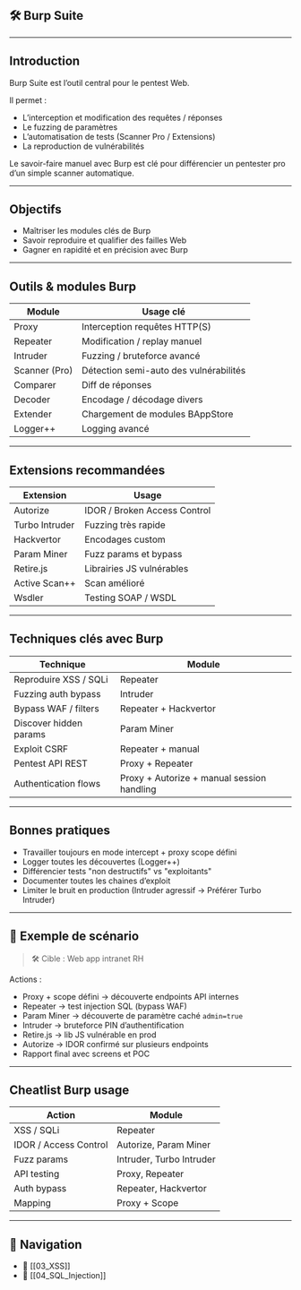 
## 🛠️ Burp Suite

---

## Introduction

<span class="technology">Burp Suite</span> est l’outil central pour le pentest Web.

Il permet :
- L’interception et modification des requêtes / réponses
- Le fuzzing de paramètres
- L’automatisation de tests (Scanner Pro / Extensions)
- La reproduction de vulnérabilités

Le savoir-faire manuel avec Burp est clé pour différencier un pentester pro d’un simple scanner automatique.

---

## Objectifs

- <span class="goal">Maîtriser les modules clés de Burp</span>
- <span class="goal">Savoir reproduire et qualifier des failles Web</span>
- <span class="goal">Gagner en rapidité et en précision avec Burp</span>

---

## Outils & modules Burp

| Module | Usage clé |
|--------|----------|
| <span class="technology">Proxy</span> | Interception requêtes HTTP(S) |
| <span class="technology">Repeater</span> | Modification / replay manuel |
| <span class="technology">Intruder</span> | Fuzzing / bruteforce avancé |
| <span class="technology">Scanner</span> (Pro) | Détection semi-auto des vulnérabilités |
| <span class="technology">Comparer</span> | Diff de réponses |
| <span class="technology">Decoder</span> | Encodage / décodage divers |
| <span class="technology">Extender</span> | Chargement de modules BAppStore |
| <span class="technology">Logger++</span> | Logging avancé |

---

## Extensions recommandées

| Extension | Usage |
|-----------|------|
| <span class="technology">Autorize</span> | IDOR / Broken Access Control |
| <span class="technology">Turbo Intruder</span> | Fuzzing très rapide |
| <span class="technology">Hackvertor</span> | Encodages custom |
| <span class="technology">Param Miner</span> | Fuzz params et bypass |
| <span class="technology">Retire.js</span> | Librairies JS vulnérables |
| <span class="technology">Active Scan++</span> | Scan amélioré |
| <span class="technology">Wsdler</span> | Testing SOAP / WSDL |

---

## Techniques clés avec Burp

| Technique | Module |
|-----------|--------|
| <span class="concept">Reproduire XSS / SQLi</span> | Repeater |
| <span class="concept">Fuzzing auth bypass</span> | Intruder |
| <span class="concept">Bypass WAF / filters</span> | Repeater + Hackvertor |
| <span class="concept">Discover hidden params</span> | Param Miner |
| <span class="concept">Exploit CSRF</span> | Repeater + manual |
| <span class="concept">Pentest API REST</span> | Proxy + Repeater |
| <span class="concept">Authentication flows</span> | Proxy + Autorize + manual session handling |

---

## Bonnes pratiques

- <span class="best-practice">Travailler toujours en mode intercept + proxy scope défini</span>
- <span class="best-practice">Logger toutes les découvertes (Logger++)</span>
- <span class="best-practice">Différencier tests "non destructifs" vs "exploitants"</span>
- <span class="best-practice">Documenter toutes les chaines d’exploit</span>
- <span class="mitigation">Limiter le bruit en production (Intruder agressif → Préférer Turbo Intruder)</span>

---

## 🎯 Exemple de scénario

> <span class="note">🛠️ Cible :</span> Web app intranet RH

Actions :
- <span class="technology">Proxy + scope défini</span> → découverte endpoints API internes
- <span class="technology">Repeater</span> → test injection SQL (bypass WAF)
- <span class="technology">Param Miner</span> → découverte de paramètre caché `admin=true`
- <span class="technology">Intruder</span> → bruteforce PIN d’authentification
- <span class="technology">Retire.js</span> → lib JS vulnérable en prod
- <span class="technology">Autorize</span> → IDOR confirmé sur plusieurs endpoints
- Rapport final avec screens et POC

---

## Cheatlist Burp usage

| Action | Module |
|--------|--------|
| XSS / SQLi | Repeater |
| IDOR / Access Control | Autorize, Param Miner |
| Fuzz params | Intruder, Turbo Intruder |
| API testing | Proxy, Repeater |
| Auth bypass | Repeater, Hackvertor |
| Mapping | Proxy + Scope |

---

## 🚀 Navigation

- 🚀 [[03_XSS]]
- 🚀 [[04_SQL_Injection]]
